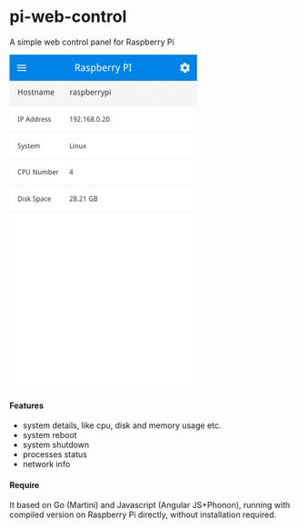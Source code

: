 # pi-web-control
A simple web control panel for Raspberry Pi

![screenshot](https://github.com/pipizhang/pi-web-control/blob/master/screenshots/animation.gif)

#### Features
- system details, like cpu, disk and memory usage etc.
- system reboot
- system shutdown
- processes status
- network info

#### Require
It based on Go (Martini) and Javascript (Angular JS+Phonon), running with compiled version on Raspberry Pi directly, without installation required.
